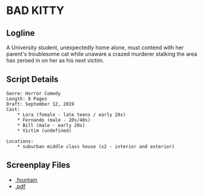 # BAD KITTY

## Logline

A University student, unexpectedly home alone, must contend with her parent's troublesome cat while unaware a crazed murderer stalking the area has zeroed in on her as his next victim.

## Script Details

```
Genre: Horror Comedy
Length: 8 Pages
Draft: September 12, 2019
Cast:
	* Lora (female - late teens / early 20s)
	* Fernando (male - 20s/40s)
	* Bill (male - early 20s)
	* Victim (undefined)

Locations:
	* suburban middle class house (x2 - interior and exterior)
````

## Screenplay Files

* [.fountain](./bad_kitty.fountain)
* [.pdf](./bad_kitty.pdf)


